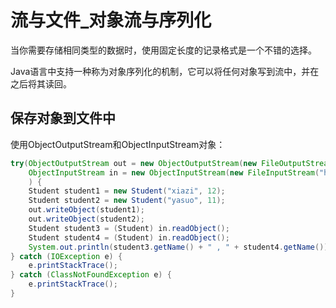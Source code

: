 # 流与文件\_对象流与序列化

当你需要存储相同类型的数据时，使用固定长度的记录格式是一个不错的选择。

Java语言中支持一种称为对象序列化的机制，它可以将任何对象写到流中，并在之后将其读回。

## 保存对象到文件中

使用ObjectOutputStream和ObjectInputStream对象：

```java
try(ObjectOutputStream out = new ObjectOutputStream(new FileOutputStream("hello.txt"));
	ObjectInputStream in = new ObjectInputStream(new FileInputStream("hello.txt"));
	) {
	Student student1 = new Student("xiazi", 12);
	Student student2 = new Student("yasuo", 11);
	out.writeObject(student1);
	out.writeObject(student2);
	Student student3 = (Student) in.readObject();
	Student student4 = (Student) in.readObject();
	System.out.println(student3.getName() + " , " + student4.getName());
} catch (IOException e) {
	e.printStackTrace();
} catch (ClassNotFoundException e) {
	e.printStackTrace();
}
```



